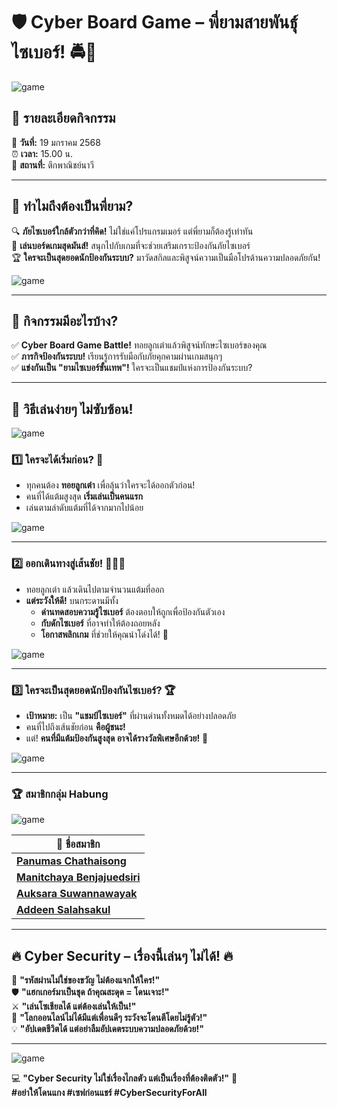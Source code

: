 # 🛡️ Cyber Board Game – พี่ยามสายพันธุ์ไซเบอร์! 🚔🎲  

![game](image/IMG_9638.jpeg)

## 🎉 รายละเอียดกิจกรรม  

📅 **วันที่:** 19 มกราคม 2568  
⏰ **เวลา:** 15.00 น.  
📍 **สถานที่:** ตึกพาณิชย์นาวี  

---

## 🤔 ทำไมถึงต้องเป็นพี่ยาม?  
🔍 **ภัยไซเบอร์ใกล้ตัวกว่าที่คิด!** ไม่ใช่แค่โปรแกรมเมอร์ แต่พี่ยามก็ต้องรู้เท่าทัน  
🎲 **เล่นบอร์ดเกมสุดมันส์!** สนุกไปกับเกมที่จะช่วยเสริมเกราะป้องกันภัยไซเบอร์  
🏆 **ใครจะเป็นสุดยอดนักป้องกันระบบ?** มาวัดสกิลและพิสูจน์ความเป็นมือโปรด้านความปลอดภัยกัน!  

![game](image/IMG_9634.jpeg)

---

## 🎯 กิจกรรมมีอะไรบ้าง?  
✅ **Cyber Board Game Battle!** ทอยลูกเต๋าแล้วพิสูจน์ทักษะไซเบอร์ของคุณ  
✅ **ภารกิจป้องกันระบบ!** เรียนรู้การรับมือกับภัยคุกคามผ่านเกมสนุกๆ  
✅ **แข่งกันเป็น "ยามไซเบอร์ขั้นเทพ"!** ใครจะเป็นแชมป์แห่งการป้องกันระบบ?  

---

## 🎯 วิธีเล่นง่ายๆ ไม่ซับซ้อน!  

![game](image/IMG_9636.jpeg)

### 1️⃣ ใครจะได้เริ่มก่อน? 🎲  
- ทุกคนต้อง **ทอยลูกเต๋า** เพื่อลุ้นว่าใครจะได้ออกตัวก่อน!  
- คนที่ได้แต้มสูงสุด **เริ่มเล่นเป็นคนแรก**  
- เล่นตามลำดับแต้มที่ได้จากมากไปน้อย

![game](image/IMG_9632.jpeg)

---

### 2️⃣ ออกเดินทางสู่เส้นชัย! 🏃‍♂️🏁  
- ทอยลูกเต๋า แล้วเดินไปตามจำนวนแต้มที่ออก  
- **แต่ระวังให้ดี!** บนกระดานมีทั้ง  
  - **ด่านทดสอบความรู้ไซเบอร์** ต้องตอบให้ถูกเพื่อป้องกันตัวเอง  
  - **กับดักไซเบอร์** ที่อาจทำให้ต้องถอยหลัง  
  - **โอกาสพลิกเกม** ที่ช่วยให้คุณนำโด่งได้! 🚀

![game](image/IMG_9633.jpeg)

---

### 3️⃣ ใครจะเป็นสุดยอดนักป้องกันไซเบอร์? 🏆  
- **เป้าหมาย:** เป็น **"แชมป์ไซเบอร์"** ที่ผ่านด่านทั้งหมดได้อย่างปลอดภัย  
- คนที่ไปถึงเส้นชัยก่อน **คือผู้ชนะ!**  
- แต่! **คนที่มีแต้มป้องกันสูงสุด อาจได้รางวัลพิเศษอีกด้วย!** 🎉

![game](image/IMG_9630.jpeg)

---
### 🏆 **สมาชิกกลุ่ม Habung**  

![game](image/IMG_9637.jpeg)

| 👤 ชื่อสมาชิก |
|--------------|
| **[Panumas Chathaisong](https://panumastt1.github.io/boardgame)** |
| **[Manitchaya Benjajuedsiri](https://manitchaya2004.github.io/boardgame)** |
| **[Auksara Suwannawayak](https://auksaraaa.github.io/board-games)** |
| **[Addeen Salahsakul](https://itzdeenzxx.github.io/boardgame)** |

---


## 🔥 **Cyber Security – เรื่องนี้เล่นๆ ไม่ได้!** 🔥  

🔐 **"รหัสผ่านไม่ใช่ของขวัญ ไม่ต้องแจกให้ใคร!"**  
🛡️ **"แฮกเกอร์มาเป็นชุด ถ้าคุณสะดุด = โดนเจาะ!"**  
⚔️ **"เล่นโซเชียลได้ แต่ต้องเล่นให้เป็น!"**  
🚀 **"โลกออนไลน์ไม่ได้มีแต่เพื่อนดีๆ ระวังจะโดนตีโดยไม่รู้ตัว!"**  
💡 **"อัปเดตชีวิตได้ แต่อย่าลืมอัปเดตระบบความปลอดภัยด้วย!"**  

---

![game](image/IMG_9635.jpeg)

💻 **"Cyber Security ไม่ใช่เรื่องไกลตัว แต่เป็นเรื่องที่ต้องติดตัว!"** 🚀  
**#อย่าให้โดนแกง #เซฟก่อนแชร์ #CyberSecurityForAll**  
